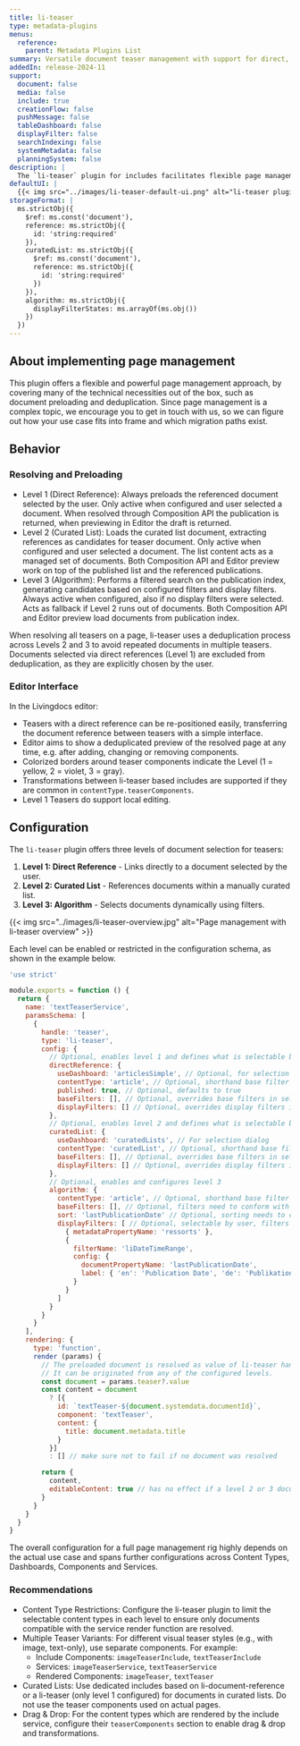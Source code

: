 ```yaml
---
title: li-teaser
type: metadata-plugins
menus:
  reference:
    parent: Metadata Plugins List
summary: Versatile document teaser management with support for direct, curated, and algorithm-based references.
addedIn: release-2024-11
support:
  document: false
  media: false
  include: true
  creationFlow: false
  pushMessage: false
  tableDashboard: false
  displayFilter: false
  searchIndexing: false
  systemMetadata: false
  planningSystem: false
description: |
  The `li-teaser` plugin for includes facilitates flexible page management by allowing users to establish rule based links from teasers to documents. Teasers can be configured to use direct references, curated lists, or algorithm-driven selections, supporting a mix of static and dynamic teasers.
defaultUI: |
  {{< img src="../images/li-teaser-default-ui.png" alt="li-teaser plugin in default state in properties panel schema form." >}}
storageFormat: |
  ms.strictObj({
    $ref: ms.const('document'),
    reference: ms.strictObj({
      id: 'string:required'
    }),
    curatedList: ms.strictObj({
      $ref: ms.const('document'),
      reference: ms.strictObj({
        id: 'string:required'
      })
    }),
    algorithm: ms.strictObj({
      displayFilterStates: ms.arrayOf(ms.obj())
    })
  })
---
```


## About implementing page management
This plugin offers a flexible and powerful page management approach, by covering many of the technical necessities out of the box, such as document preloading and deduplication.
Since page management is a complex topic, we encourage you to get in touch with us, so we can figure out how your use case fits into frame and which migration paths exist.  

## Behavior

### Resolving and Preloading
- Level 1 (Direct Reference): Always preloads the referenced document selected by the user. Only active when configured and user selected a document. When resolved through Composition API the publication is returned, when previewing in Editor the draft is returned.
- Level 2 (Curated List): Loads the curated list document, extracting references as candidates for teaser document. Only active when configured and user selected a document. The list content acts as a managed set of documents. Both Composition API and Editor preview work on top of the published list and the referenced publications.
- Level 3 (Algorithm): Performs a filtered search on the publication index, generating candidates based on configured filters and display filters. Always active when configured, also if no display filters were selected. Acts as fallback if Level 2 runs out of documents. Both Composition API and Editor preview load documents from publication index.

When resolving all teasers on a page, li-teaser uses a deduplication process across Levels 2 and 3 to avoid repeated documents in multiple teasers. Documents selected via direct references (Level 1) are excluded from deduplication, as they are explicitly chosen by the user.

### Editor Interface
In the Livingdocs editor:

- Teasers with a direct reference can be re-positioned easily, transferring the document reference between teasers with a simple interface.
- Editor aims to show a deduplicated preview of the resolved page at any time, e.g. after adding, changing or removing components.
- Colorized borders around teaser components indicate the Level (1 = yellow, 2 = violet, 3 = gray).
- Transformations between li-teaser based includes are supported if they are common in `contentType.teaserComponents`.
- Level 1 Teasers do support local editing.

## Configuration

The `li-teaser` plugin offers three levels of document selection for teasers:

1. **Level 1: Direct Reference** - Links directly to a document selected by the user.
2. **Level 2: Curated List** - References documents within a manually curated list.
3. **Level 3: Algorithm** - Selects documents dynamically using filters.

{{< img src="../images/li-teaser-overview.jpg" alt="Page management with li-teaser overview" >}}

Each level can be enabled or restricted in the configuration schema, as shown in the example below.

```js
'use strict'

module.exports = function () {
  return {
    name: 'textTeaserService',
    paramsSchema: [
      {
        handle: 'teaser',
        type: 'li-teaser',
        config: {
          // Optional, enables level 1 and defines what is selectable by users 
          directReference: {
            useDashboard: 'articlesSimple', // Optional, for selection dialog and for column config of selected document
            contentType: 'article', // Optional, shorthand base filter (string or array)
            published: true, // Optional, defaults to true
            baseFilters: [], // Optional, overrides base filters in selection dialog
            displayFilters: [] // Optional, overrides display filters in selection dialog
          },
          // Optional, enables level 2 and defines what is selectable by users
          curatedList: {
            useDashboard: 'curatedLists', // For selection dialog
            contentType: 'curatedList', // Optional, shorthand base filter
            baseFilters: [], // Optional, overrides base filters in selection dialog
            displayFilters: [] // Optional, overrides display filters in selection dialog
          },
          // Optional, enables and configures level 3
          algorithm: {
            contentType: 'article', // Optional, shorthand base filter (string or array)
            baseFilters: [], // Optional, filters need to conform with publication search!
            sort: 'lastPublicationDate' // Optional, sorting needs to conform with publication search!
            displayFilters: [ // Optional, selectable by user, filters need to conform with publication search!
              { metadataPropertyName: 'ressorts' },
              {
                filterName: 'liDateTimeRange',
                config: {
                  documentPropertyName: 'lastPublicationDate',
                  label: { 'en': 'Publication Date', 'de': 'Publikationsdatum' }
                }
              }
            ]
          }
        }
      }
    ],
    rendering: {
      type: 'function',
      render (params) {
        // The preloaded document is resolved as value of li-teaser handle.
        // It can be originated from any of the configured levels.
        const document = params.teaser?.value
        const content = document
          ? [{
            id: `textTeaser-${document.systemdata.documentId}`,
            component: 'textTeaser',
            content: {
              title: document.metadata.title
            }
          }]
          : [] // make sure not to fail if no document was resolved

        return {
          content,
          editableContent: true // has no effect if a level 2 or 3 document was resolved
        }
      }
    }
  }
}
```

The overall configuration for a full page management rig highly depends on the actual use case and spans further configurations across Content Types, Dashboards, Components and Services.

### Recommendations

- Content Type Restrictions: Configure the li-teaser plugin to limit the selectable content types in each level to ensure only documents compatible with the service render function are resolved.
- Multiple Teaser Variants: For different visual teaser styles (e.g., with image, text-only), use separate components. For example:
  - Include Components: `imageTeaserInclude`, `textTeaserInclude`
  - Services: `imageTeaserService`, `textTeaserService`
  - Rendered Components: `imageTeaser`, `textTeaser`
- Curated Lists: Use dedicated includes based on li-document-reference or a li-teaser (only level 1 configured) for documents in curated lists. Do not use the teaser components used on actual pages.
- Drag & Drop: For the content types which are rendered by the include service, configure their `teaserComponents` section to enable drag & drop and transformations.

